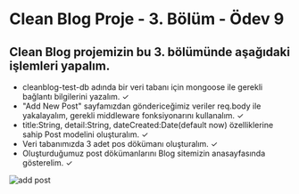 ﻿# Clean Blog Proje - 3. Bölüm - Ödev 9

## Clean Blog projemizin bu 3. bölümünde aşağıdaki işlemleri yapalım.

- cleanblog-test-db adında bir veri tabanı için mongoose ile gerekli bağlantı bilgilerini yazalım. ✓
- "Add New Post" sayfamızdan göndericeğimiz veriler req.body ile yakalayalım, gerekli middleware fonksiyonarını kullanalım. ✓
- title:String, detail:String, dateCreated:Date(default now) özelliklerine sahip Post modelini oluşturalım. ✓
- Veri tabanımızda 3 adet pos dökümanı oluşturalım. ✓
- Oluşturduğumuz post dökümanlarını Blog sitemizin anasayfasında gösterelim. ✓



![add post](https://i.ibb.co/mRDjtn5/ezgif-5-d82a59dab3.gif)
